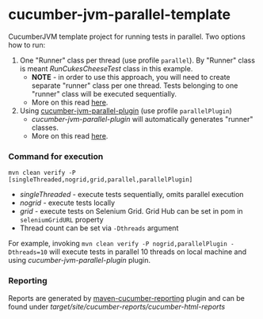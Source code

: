 cucumber-jvm-parallel-template
=======================

CucumberJVM template project for running tests in parallel. Two options how to run:
 1. One "Runner" class per thread (use profile `parallel`). By "Runner" class is meant *RunCukesCheeseTest* class in this example.
    * **NOTE** - in order to use this approach, you will need to create separate "runner" class per one thread. Tests belonging to one "runner" class will be executed sequentially.
    * More on this read [here](https://opencredo.com/running-cucumber-jvm-tests-in-parallel/).
 2. Using [cucumber-jvm-parallel-plugin](https://github.com/temyers/cucumber-jvm-parallel-plugin) (use profile `parallelPlugin`)
    * *cucumber-jvm-parallel-plugin* will automatically generates "runner" classes.
    * More on this read [here](http://automationrhapsody.com/running-cucumber-tests-in-parallel/).
### Command for execution
```
mvn clean verify -P [singleThreaded,nogrid,grid,parallel,parallelPlugin]
```

* *singleThreaded* - execute tests sequentially, omits parallel execution
* *nogrid* - execute tests locally
* *grid* - execute tests on Selenium Grid. Grid Hub can be set in pom in `seleniumGridURL` property
* Thread count can be set via `-Dthreads` argument

For example, invoking `mvn clean verify -P nogrid,parallelPlugin -Dthreads=10` will execute tests in parallel 10 threads on local machine and using *cucumber-jvm-parallel-plugin* plugin.

### Reporting
Reports are generated by [maven-cucumber-reporting](https://github.com/damianszczepanik/maven-cucumber-reporting) plugin and can be found under *target/site/cucumber-reports/cucumber-html-reports*




